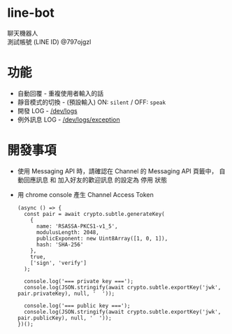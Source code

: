 # line-bot
聊天機器人\
測試帳號 (LINE ID) @797ojgzl

# 功能
* 自動回覆 - 重複使用者輸入的話
* 靜音模式的切換 - (預設輸入) ON: `silent` / OFF: `speak`
* 開發 LOG - [/dev/logs](https://takolinebot.herokuapp.com/dev/logs)
* 例外訊息 LOG - [/dev/logs/exception](https://takolinebot.herokuapp.com/dev/logs/exception)
# 開發事項
* 使用 Messaging API 時，請確認在 Channel 的 Messaging API 頁籤中， 自動回應訊息 和 加入好友的歡迎訊息 的設定為 停用 狀態
* 用 chrome console 產生 Channel Access Token

  ```
  (async () => {
    const pair = await crypto.subtle.generateKey(
      {
        name: 'RSASSA-PKCS1-v1_5',
        modulusLength: 2048,
        publicExponent: new Uint8Array([1, 0, 1]),
        hash: 'SHA-256'
      },
      true,
      ['sign', 'verify']
    );

    console.log('=== private key ===');
    console.log(JSON.stringify(await crypto.subtle.exportKey('jwk', pair.privateKey), null, '  '));

    console.log('=== public key ===');
    console.log(JSON.stringify(await crypto.subtle.exportKey('jwk', pair.publicKey), null, '  '));
  })();
  ```
